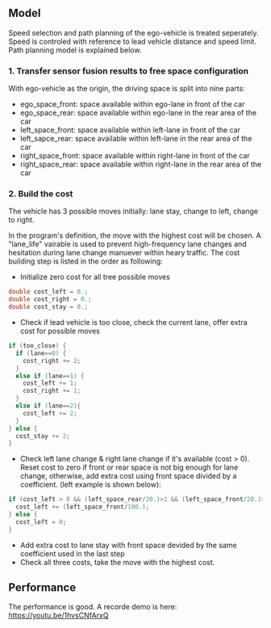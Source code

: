 ## Model

Speed selection and path planning of the ego-vehicle is treated seperately. Speed is controled with reference to lead vehicle distance and speed limit. Path planning model is explained below.

### 1. Transfer sensor fusion results to free space configuration
With ego-vehicle as the origin, the driving space is split into nine parts: 
* ego_space_front: space available within ego-lane in front of the car
* ego_space_rear: space available within ego-lane in the rear area of the car
* left_space_front: space available within left-lane in front of the car
* left_sapce_rear: space available within left-lane in the rear area of the car
* right_space_front: space available within right-lane in front of the car
* right_space_rear: space available within right-lane in the rear area of the car

### 2. Build the cost
The vehicle has 3 possible moves initially: lane stay, change to left, change to right.

In the program's definition, the move with the highest cost will be chosen. A "lane_life" vairable is used to prevent high-frequency lane changes and hesitation during lane change manuever within heary traffic. The cost building step is listed in the order as following:

* Initialize zero cost for all tree possible moves
```c++
double cost_left = 0.;
double cost_right = 0.;
double cost_stay = 0.;
```
* Check if lead vehicle is too close, check the current lane, offer extra cost for possible moves
```c++
if (too_close) {
  if (lane==0) {
    cost_right += 2;
  }
  else if (lane==1) {
    cost_left += 1;
    cost_right += 1;
  }
  else if (lane==2){
    cost_left += 2;
  }
} else {
  cost_stay += 2;
}
```
* Check left lane change & right lane change if it's available (cost > 0). Reset cost to zero if front or rear space is not big enough for lane change, otherwise, add extra cost using front space divided by a coefficient. (left example is shown below):
```c++
if (cost_left > 0 && (left_space_rear/20.)>1 && (left_space_front/20.)>1) {
  cost_left += (left_space_front/100.);
} else {
  cost_left = 0;
}
```
* Add extra cost to lane stay with front space devided by the same coefficient used in the last step
* Check all three costs, take the move with the highest cost.

## Performance
The performance is good. A recorde demo is here: https://youtu.be/1hvsCNfArxQ
